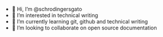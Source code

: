 - 👋 Hi, I’m @schrodingersgato
- 👀 I’m interested in technical writing
- 🌱 I’m currently learning git, github and technical writing
- 💞️ I’m looking to collaborate on open source documentation


<!---
schrodingersgato/schrodingersgato is a ✨ special ✨ repository because its `README.md` (this file) appears on your GitHub profile.
You can click the Preview link to take a look at your changes.
--->
